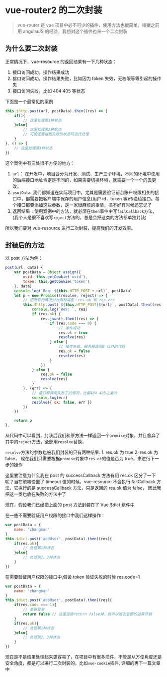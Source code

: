 # vue-router2 的二次封装

> vue-router 是 vue 项目中必不可少的插件，使用方法也很简单，根据之前用 angularJS 的经验，我想对这个插件也来一个二次封装

## 为什么要二次封装

正常情况下，vue-resource 的返回结果有一下几种状态：

1.  接口访问成功，操作结果成功
2.  接口访问成功，操作结果失败，比如因为 token 失效，无权限等等引起的操作失
3.  接口访问失败，比如 404 405 等状态

下面是一个最常见的案例

```js
this.$http.post(url, postData).then((res) => {
    if(){
        // 这里处理第1种状态
    }else{
        // 这里处理第2种状态
        // 可能还要根据失败的状态吗进行处理
    }
}, () => {
    // 这里处理第3种状态
})
```

这个案例中有三处很不方便的地方：

1.  `url`： 在开发中，项目会分为开发、测试、生产三个环境，不同的环境中使用的后端接口地址肯定是不同的，如果需要切换环境，就需要一个一个的去更改。
2.  `psotData`: 我们都知道在实际项目中，尤其是需要验证前台账户权限相关的接口中，都需要把客户端中保存的用户信息(用户 id，token 等)传递给接口。每个接口都要添加这些参数，是一家很麻烦的事情，搞不好有时候还忘记了
3.  返回结果：使用案例中的方法，就必须在`then`事件中写`failCallback`方法，(我个人是很不喜欢写`reject`方法的，总是会把这类的方法都单独封装)

所以我们要对 vue-resource 进行二次封装，提高我们的开发效率。

## 封装后的方法

以 post 方法为例：

```js
post(url, data) {
    var postData = Object.assign({
        usid: this.getCookie('usid'),
        token: this.getCookie('token')
    }, data)
    console.log(`Req: ${this.HTTP_POST + url}`, postData)
    let p = new Promise((resolve, reject) => {
        // 把所有的情况分为两种类型：res.ok 和 res.err
        this.$http.post(`${this.HTTP_POST}${url}`, postData).then((res) => {
            console.log(`Res: `, res)
            if (res.ok) {
                res.json().then((res) => {
                    if (res.code === 0) {
                        // 操作成功
                        res.ok = true
                        resolve(res)
                    } else {
                        // 操作失败，服务器返回0 以外的代码
                        res.ok = false
                        resolve(res)
                    }
                })
            } else {
                res.ok = false
                resolve(res)
            }
        }, (err) => {
            // 接口都调用失败了的情况，比叡404 405之类的
            console.log(err)
            resolve({ ok: false, err })
        })
    })

    return p
},
```

从代码中可以看到，封装后我们和原方法一样返回一个`promise`对象，并且舍弃了其中的`reject`方法，全部用`resolve`替换，

`resolve`方法的参数也被我们封装的只有两种结果: 1. res.ok 为 true 2. res.ok 为 false， 现在我们只需要根据`promise`对象中`res.ok`的值是否为 true，来进行下一步的操作

这里要注意为什么我在 post 的 successCallback 方法有用 res.ok 区分了一下呢？当在前端设置了 timeout 值的时候，vue-resource 不会执行 failCallback 方法，它执行的是 successCallback 方法，只是返回的 res.ok 值为 false， 因此我把这一类也放在失败的方法中了

现在，假设我们已经把上面的 post 方法封装在了 Vue.$dict 组件中

在一些不需要验证用户权限的接口中我们这样操作：

```js
var postData = {
    name: 'zhangsan'
}
this.$dict.post('addUser', postData).then((res){
    if(res.ok){
        // 处理第1种状态
    }else{
        // 处理第2、3种状态
    }
})
```

在需要验证用户权限的接口中,假设 token 验证失败的时候 res.code=1

```js
var postData = {
    name: 'zhangsan'
}
this.$dict.post('addUser', postData).then((res){
    if(res.code === 1){
        // 重新登录
        return false // 这里直接return false掉，就可以省去后面的运算开销
    }
    if(res.ok){
        // 处理第1种状态
    }else{
        // 处理第2、3种状态
    }
})
```

现在是不是结果处理起来更容易了，在项目中有很多插件，不管是从方便角度还是安全角度，都是可以进行二次封装的，比如`vue-cookie`插件, 详细的再下一篇文章中
